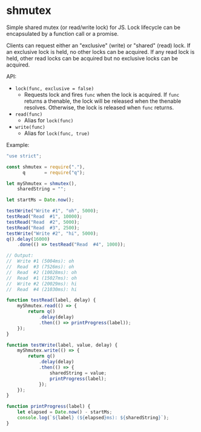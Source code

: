 # shmutex
Simple shared mutex (or read/write lock) for JS. Lock lifecycle can be encapsulated by a function call or a promise.

Clients can request either an "exclusive" (write) or "shared" (read) lock. If an exclusive lock is held, no other locks can be acquired. If any read lock is held, other read locks can be acquired but no exclusive locks can be acquired.

API:

- `lock(func, exclusive = false)`
  - Requests lock and fires `func` when the lock is acquired. If `func` returns a thenable, the lock will be released when the thenable resolves. Otherwise, the lock is released when `func` returns.
- `read(func)`
  - Alias for `lock(func)`
- `write(func)`
  - Alias for `lock(func, true)`

Example:

```javascript
"use strict";

const shmutex = require("."),
      q       = require("q");

let myShmutex = shmutex(),
    sharedString = "";

let startMs = Date.now();

testWrite("Write #1", "oh", 5000);
testRead("Read  #1", 10000);
testRead("Read  #2", 5000);
testRead("Read  #3", 2500);
testWrite("Write #2", "hi", 5000);
q().delay(16000)
    .done(() => testRead("Read  #4", 1000));

// Output:
//  Write #1 (5004ms): oh
//  Read  #3 (7526ms): oh
//  Read  #2 (10028ms): oh
//  Read  #1 (15027ms): oh
//  Write #2 (20029ms): hi
//  Read  #4 (21030ms): hi

function testRead(label, delay) {
    myShmutex.read(() => {
        return q()
            .delay(delay)
            .then(() => printProgress(label));
    });
}

function testWrite(label, value, delay) {
    myShmutex.write(() => {
        return q()
            .delay(delay)
            .then(() => {
                sharedString = value;
                printProgress(label);
            });
    });
}

function printProgress(label) {
    let elapsed = Date.now() - startMs;
    console.log(`${label} (${elapsed}ms): ${sharedString}`);
}
```
